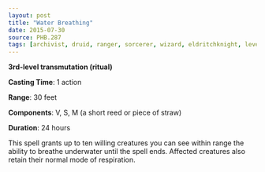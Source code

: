 ```yaml
---
layout: post
title: "Water Breathing"
date: 2015-07-30
source: PHB.287
tags: [archivist, druid, ranger, sorcerer, wizard, eldritchknight, level3, transmutation, ritual]
---
```


**3rd-level transmutation (ritual)**

**Casting Time**: 1 action

**Range**: 30 feet

**Components**: V, S, M (a short reed or piece of straw)

**Duration**: 24 hours

This spell grants up to ten willing creatures you can see within range the ability to breathe underwater until the spell ends. Affected creatures also retain their normal mode of respiration.

